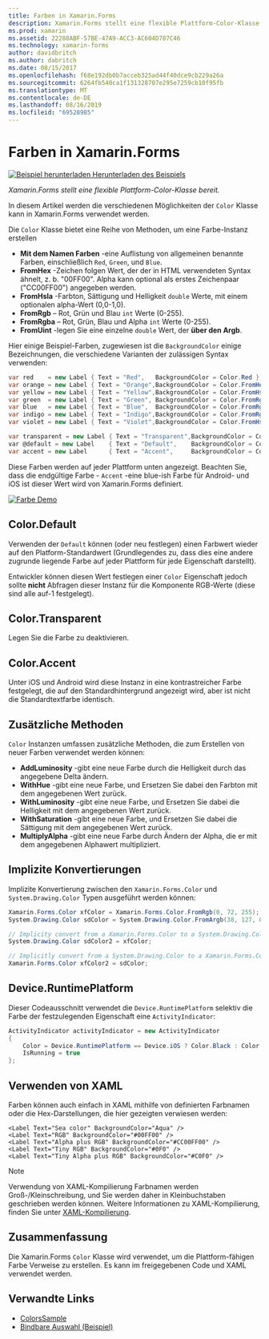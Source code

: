 ```yaml
---
title: Farben in Xamarin.Forms
description: Xamarin.Forms stellt eine flexible Plattform-Color-Klasse bereit. Dieser Artikel beschreibt die Funktionalität von Color-Klasse und Ihre Verwendung bereitgestellt.
ms.prod: xamarin
ms.assetid: 22288ABF-57BE-47A9-ACC3-AC604D787C46
ms.technology: xamarin-forms
author: davidbritch
ms.author: dabritch
ms.date: 08/15/2017
ms.openlocfilehash: f68e192db0b7acceb325ad44f40dce9cb229a26a
ms.sourcegitcommit: 6264fb540ca1f131328707e295e7259cb10f95fb
ms.translationtype: MT
ms.contentlocale: de-DE
ms.lasthandoff: 08/16/2019
ms.locfileid: "69528985"
---
```

# <a name="colors-in-xamarinforms"></a>Farben in Xamarin.Forms

[![Beispiel herunterladen](~/media/shared/download.png) Herunterladen des Beispiels](https://docs.microsoft.com/samples/xamarin/xamarin-forms-samples/workingwithcolors)

_Xamarin.Forms stellt eine flexible Plattform-Color-Klasse bereit._

In diesem Artikel werden die verschiedenen Möglichkeiten der `Color` Klasse kann in Xamarin.Forms verwendet werden.

Die `Color` Klasse bietet eine Reihe von Methoden, um eine Farbe-Instanz erstellen

- **Mit dem Namen Farben** -eine Auflistung von allgemeinen benannte Farben, einschließlich `Red`, `Green`, und `Blue`.
- **FromHex** -Zeichen folgen Wert, der der in HTML verwendeten Syntax ähnelt, z. b. "00FF00". Alpha kann optional als erstes Zeichenpaar ("CC00FF00") angegeben werden.
- **FromHsla** -Farbton, Sättigung und Helligkeit `double` Werte, mit einem optionalen alpha-Wert (0,0-1,0).
- **FromRgb** – Rot, Grün und Blau `int` Werte (0-255).
- **FromRgba** – Rot, Grün, Blau und Alpha `int` Werte (0-255).
- **FromUint** -legen Sie eine einzelne `double` Wert, der **über den Argb**.

Hier einige Beispiel-Farben, zugewiesen ist die `BackgroundColor` einige Bezeichnungen, die verschiedene Varianten der zulässigen Syntax verwenden:

```csharp
var red    = new Label { Text = "Red",   BackgroundColor = Color.Red };
var orange = new Label { Text = "Orange",BackgroundColor = Color.FromHex("FF6A00") };
var yellow = new Label { Text = "Yellow",BackgroundColor = Color.FromHsla(0.167, 1.0, 0.5, 1.0) };
var green  = new Label { Text = "Green", BackgroundColor = Color.FromRgb (38, 127, 0) };
var blue   = new Label { Text = "Blue",  BackgroundColor = Color.FromRgba(0, 38, 255, 255) };
var indigo = new Label { Text = "Indigo",BackgroundColor = Color.FromRgb (0, 72, 255) };
var violet = new Label { Text = "Violet",BackgroundColor = Color.FromHsla(0.82, 1, 0.25, 1) };

var transparent = new Label { Text = "Transparent",BackgroundColor = Color.Transparent };
var @default = new Label    { Text = "Default",    BackgroundColor = Color.Default };
var accent = new Label      { Text = "Accent",     BackgroundColor = Color.Accent };
```

Diese Farben werden auf jeder Plattform unten angezeigt. Beachten Sie, dass die endgültige Farbe - `Accent` -eine blue-ish Farbe für Android- und iOS ist dieser Wert wird von Xamarin.Forms definiert.

 [![Farbe Demo](colors-images/colors-sml.png "Farbe Demo")](colors-images/colors.png#lightbox "Farbe-Demo")

## <a name="colordefault"></a>Color.Default

Verwenden der `Default` können (oder neu festlegen) einen Farbwert wieder auf den Platform-Standardwert (Grundlegendes zu, dass dies eine andere zugrunde liegende Farbe auf jeder Plattform für jede Eigenschaft darstellt).

Entwickler können diesen Wert festlegen einer `Color` Eigenschaft jedoch sollte **nicht** Abfragen dieser Instanz für die Komponente RGB-Werte (diese sind alle auf-1 festgelegt).

## <a name="colortransparent"></a>Color.Transparent

Legen Sie die Farbe zu deaktivieren.

## <a name="coloraccent"></a>Color.Accent

Unter iOS und Android wird diese Instanz in eine kontrastreicher Farbe festgelegt, die auf den Standardhintergrund angezeigt wird, aber ist nicht die Standardtextfarbe identisch.

## <a name="additional-methods"></a>Zusätzliche Methoden

`Color` Instanzen umfassen zusätzliche Methoden, die zum Erstellen von neuer Farben verwendet werden können:

- **AddLuminosity** -gibt eine neue Farbe durch die Helligkeit durch das angegebene Delta ändern.
- **WithHue** -gibt eine neue Farbe, und Ersetzen Sie dabei den Farbton mit dem angegebenen Wert zurück.
- **WithLuminosity** -gibt eine neue Farbe, und Ersetzen Sie dabei die Helligkeit mit dem angegebenen Wert zurück.
- **WithSaturation** -gibt eine neue Farbe, und Ersetzen Sie dabei die Sättigung mit dem angegebenen Wert zurück.
- **MultiplyAlpha** -gibt eine neue Farbe durch Ändern der Alpha, die er mit dem angegebenen Alphawert multipliziert.

## <a name="implicit-conversions"></a>Implizite Konvertierungen

Implizite Konvertierung zwischen den `Xamarin.Forms.Color` und `System.Drawing.Color` Typen ausgeführt werden können:

```csharp
Xamarin.Forms.Color xfColor = Xamarin.Forms.Color.FromRgb(0, 72, 255);
System.Drawing.Color sdColor = System.Drawing.Color.FromArgb(38, 127, 0);

// Implicity convert from a Xamarin.Forms.Color to a System.Drawing.Color
System.Drawing.Color sdColor2 = xfColor;

// Implicitly convert from a System.Drawing.Color to a Xamarin.Forms.Color
Xamarin.Forms.Color xfColor2 = sdColor;
```

## <a name="deviceruntimeplatform"></a>Device.RuntimePlatform

Dieser Codeausschnitt verwendet die `Device.RuntimePlatform` selektiv die Farbe der festzulegenden Eigenschaft eine `ActivityIndicator`:

```csharp
ActivityIndicator activityIndicator = new ActivityIndicator
{
    Color = Device.RuntimePlatform == Device.iOS ? Color.Black : Color.Default,
    IsRunning = true
};
```

## <a name="using-from-xaml"></a>Verwenden von XAML

Farben können auch einfach in XAML mithilfe von definierten Farbnamen oder die Hex-Darstellungen, die hier gezeigten verwiesen werden:

```xaml
<Label Text="Sea color" BackgroundColor="Aqua" />
<Label Text="RGB" BackgroundColor="#00FF00" />
<Label Text="Alpha plus RGB" BackgroundColor="#CC00FF00" />
<Label Text="Tiny RGB" BackgroundColor="#0F0" />
<Label Text="Tiny Alpha plus RGB" BackgroundColor="#C0F0" />
```

> [!NOTE]
> Verwendung von XAML-Kompilierung Farbnamen werden Groß-/Kleinschreibung, und Sie werden daher in Kleinbuchstaben geschrieben werden können. Weitere Informationen zu XAML-Kompilierung, finden Sie unter [XAML-Kompilierung](~/xamarin-forms/xaml/xamlc.md).

## <a name="summary"></a>Zusammenfassung

Die Xamarin.Forms `Color` Klasse wird verwendet, um die Plattform-fähigen Farbe Verweise zu erstellen. Es kann im freigegebenen Code und XAML verwendet werden.


## <a name="related-links"></a>Verwandte Links

- [ColorsSample](https://docs.microsoft.com/samples/xamarin/xamarin-forms-samples/workingwithcolors)
- [Bindbare Auswahl (Beispiel)](https://docs.microsoft.com/samples/xamarin/xamarin-forms-samples/userinterface-bindablepicker)
